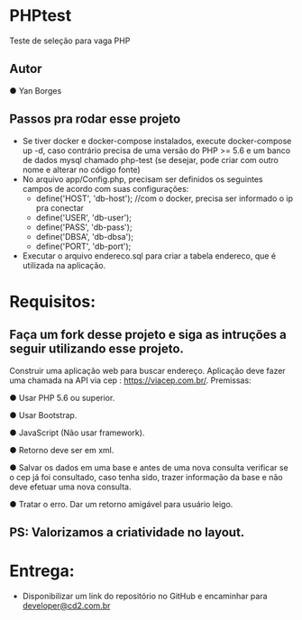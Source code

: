 # PHPtest

Teste de seleção para vaga PHP
## Autor
 ● Yan Borges

## Passos pra rodar esse projeto
  - Se tiver docker e docker-compose instalados, execute docker-compose up -d, caso contrário precisa de uma versão do PHP >= 5.6 e um banco de dados mysql chamado php-test (se desejar, pode criar com outro nome e alterar no código fonte)
  - No arquivo app/Config.php, precisam ser definidos os seguintes campos de acordo com suas configurações: 
    - define('HOST', 'db-host'); //com o docker, precisa ser informado o ip pra conectar
    - define('USER', 'db-user');
    - define('PASS', 'db-pass');
    - define('DBSA', 'db-dbsa'); 
    - define('PORT', 'db-port');
  - Executar o arquivo endereco.sql para criar a tabela endereco, que é utilizada na aplicação.

# Requisitos:
## Faça um fork desse projeto e siga as intruções a seguir utilizando esse projeto.

Construir uma aplicação web para buscar endereço. Aplicação deve fazer uma chamada na API via cep : https://viacep.com.br/.
Premissas:

  ● Usar PHP 5.6 ou superior.
  
  ● Usar Bootstrap.
  
  ● JavaScript (Não usar framework).
  
  ● Retorno deve ser em xml.
  
  ● Salvar os dados em uma base e antes de uma nova consulta verificar se o cep já foi consultado, caso tenha sido, trazer    informação da base e não deve efetuar uma nova consulta.
  
  ● Tratar o erro. Dar um retorno amigável para usuário leigo.
  
  
## PS: Valorizamos a criatividade no layout.

# Entrega: 
 * Disponibilizar um link do repositório no GitHub e encaminhar para developer@cd2.com.br
